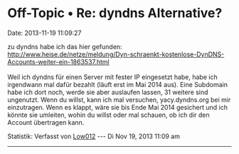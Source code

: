 Off-Topic • Re: dyndns Alternative?
===================================

Date: 2013-11-19 11:09:27

zu dyndns habe ich das hier gefunden:
<http://www.heise.de/netze/meldung/Dyn-schraenkt-kostenlose-DynDNS-Accounts-weiter-ein-1863537.html>\
\
Weil ich dyndns für einen Server mit fester IP eingesetzt habe, habe ich
irgendwann mal dafür bezahlt (läuft erst im Mai 2014 aus). Eine
Subdomain habe ich dort noch, werde sie aber auslaufen lassen, 31
weitere sind ungenutzt. Wenn du willst, kann ich mal versuchen,
yacy.dyndns.org bei mir einzutragen. Wenn es klappt, wäre sie bis Ende
Mai 2014 gesichert und ich könnte sie umleiten, wohin du willst oder mal
schauen, ob ich dir den Account übertragen kann.

Statistik: Verfasst von
[Low012](http://forum.yacy-websuche.de/memberlist.php?mode=viewprofile&u=62)
--- Di Nov 19, 2013 11:09 am

------------------------------------------------------------------------
